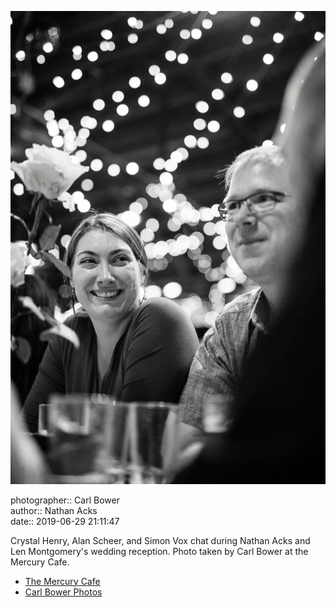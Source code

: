 ![Crystal Henry, Alan Scheer, and Simon Vox chat](assets/2019-06-29-set-4-the-dance-30.webp)

photographer:: Carl Bower  
author:: Nathan Acks  
date:: 2019-06-29 21:11:47

Crystal Henry, Alan Scheer, and Simon Vox chat during Nathan Acks and Len Montgomery's wedding reception. Photo taken by Carl Bower at the Mercury Cafe.

* [The Mercury Cafe](http://mercurycafe.com)
* [Carl Bower Photos](https://carlbowerphotos.com)
